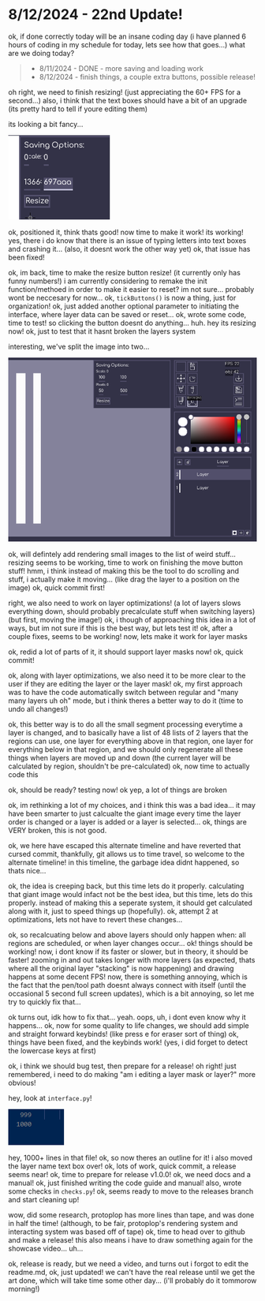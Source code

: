 # 8/12/2024 - 22nd Update!

ok, if done correctly today will be an insane coding day (i have planned 6 hours of coding in my schedule for today, lets see how that goes...) what are we doing today?

> - 8/11/2024 - DONE - more saving and loading work
> - 8/12/2024 - finish things, a couple extra buttons, possible release!

oh right, we need to finish resizing! (just appreciating the 60+ FPS for a second...) also, i think that the text boxes should have a bit of an upgrade (its pretty hard to tell if youre editing them)

its looking a bit fancy...

![alt text](</updatelogs/images/082024/08122024 - 1.png>)

ok, positioned it, think thats good! now time to make it work! its working! yes, there i do know that there is an issue of typing letters into text boxes and crashing it... (also, it doesnt work the other way yet) ok, that issue has been fixed! 

ok, im back, time to make the resize button resize! (it currently only has funny numbers!) i am currently considering to remake the init function/methoed in order to make it easier to reset? im not sure... probably wont be neccesary for now... ok, `tickButtons()` is now a thing, just for organization! ok, just added another optional parameter to initiating the interface, where layer data can be saved or reset... ok, wrote some code, time to test! so clicking the button doesnt do anything... huh. hey its resizing now! ok, just to test that it hasnt broken the layers system

interesting, we've split the image into two...

![what](</updatelogs/images/082024/08122024 - 2.png>)

ok, will defintely add rendering small images to the list of weird stuff... resizing seems to be working, time to work on finishing the move button stuff! hmm, i think instead of making this be the tool to do scrolling and stuff, i actually make it moving... (like drag the layer to a position on the image) ok, quick commit first!

right, we also need to work on layer optimizations! (a lot of layers slows everything down, should probably precalculate stuff when switching layers) (but first, moving the image!) ok, i though of approaching this idea in a lot of ways, but im not sure if this is the best way, but lets test it! ok, after a couple fixes, seems to be working! now, lets make it work for layer masks

ok, redid a lot of parts of it, it should support layer masks now! ok, quick commit!

ok, along with layer optimizations, we also need it to be more clear to the user if they are editing the layer or the layer mask! ok, my first approach was to have the code automatically switch between regular and "many many layers uh oh" mode, but i think theres a better way to do it (time to undo all changes!)

ok, this better way is to do all the small segment processing everytime a layer is changed, and to basically have a list of 48 lists of 2 layers that the regions can use, one layer for everything above in that region, one layer for everything below in that region, and we should only regenerate all these things when layers are moved up and down (the current layer will be calculated by region, shouldn't be pre-calculated) ok, now time to actually code this

ok, should be ready? testing now! ok yep, a lot of things are broken

ok, im rethinking a lot of my choices, and i think this was a bad idea... it may have been smarter to just calcualte the giant image every time the layer order is changed or a layer is added or a layer is selected... ok, things are VERY broken, this is not good.

ok, we here have escaped this alternate timeline and have reverted that cursed commit, thankfully, git allows us to time travel, so welcome to the alternate timeline! in this timeline, the garbage idea didnt happened, so thats nice...

ok, the idea is creeping back, but this time lets do it properly. calculating that giant image would infact not be the best idea, but this time, lets do this properly. instead of making this a seperate system, it should get calculated along with it, just to speed things up (hopefully). ok, attempt 2 at optimizations, lets not have to revert these changes...

ok, so recalcuating below and above layers should only happen when: all regions are scheduled, or when layer changes occur... ok! things should be working! now, i dont know if its faster or slower, but in theory, it should be faster! zooming in and out takes longer with more layers (as expected, thats where all the original layer "stacking" is now happening) and drawing happens at some decent FPS! now, there is something annoying, which is the fact that the pen/tool path doesnt always connect with itself (until the occasional 5 second full screen updates), which is a bit annoying, so let me try to quickly fix that...

ok turns out, idk how to fix that... yeah. oops, uh, i dont even know why it happens... ok, now for some quality to life changes, we should add simple and straight forward keybinds! (like press e for eraser sort of thing) ok, things have been fixed, and the keybinds work! (yes, i did forget to detect the lowercase keys at first)

ok, i think we should bug test, then prepare for a release! oh right! just remembered, i need to do making "am i editing a layer mask or layer?" more obvious!

hey, look at `interface.py`!

![o](</updatelogs/images/082024/08122024 - 3.png>)

hey, 1000+ lines in that file! ok, so now theres an outline for it! i also moved the layer name text box over! ok, lots of work, quick commit, a release seems near! ok, time to prepare for release v1.0.0! ok, we need docs and a manual! ok, just finished writing the code guide and manual! also, wrote some checks in `checks.py`! ok, seems ready to move to the releases branch and start cleaning up!

wow, did some research, protoplop has more lines than tape, and was done in half the time! (although, to be fair, protoplop's rendering system and interacting system was based off of tape) ok, time to head over to github and make a release! this also means i have to draw something again for the showcase video... uh...

ok, release is ready, but we need a video, and turns out i forgot to edit the readme.md, ok, just updated! we can't have the real release until we get the art done, which will take time some other day... (i'll probably do it tommorow morning!)